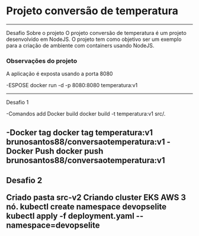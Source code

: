 # Projeto conversão de temperatura

-------------------------------------------------------------------------------------------------------------------------------------------------------------------
Desafio
 Sobre o projeto
O projeto conversão de temperatura é um projeto desenvolvido em NodeJS. O projeto tem como objetivo ser um exemplo para a criação de ambiente com containers usando NodeJS.

### Observações do projeto
A aplicação é exposta usando a porta 8080

-ESPOSE 
docker run -d -p  8080:8080 temperatura:v1

-------------------------------------------------------------------------------------------------------------------------------------------------------------------
Desafio 1 </p>
-Comandos add
Docker build 
docker build -t temperatura:v1 src/.

-Docker tag
docker tag temperatura:v1 brunosantos88/conversaotemperatura:v1
-Docker Push
docker push brunosantos88/conversaotemperatura:v1
-------------------------------------------------------------------------------------------------------------------------------------------------------------------
Desafio 2 </p>
Criado pasta src-v2
Criando cluster EKS AWS 3 nó.
kubectl create namespace devopselite
kubectl apply -f  deployment.yaml --namespace=devopselite
-------------------------------------------------------------------------------------------------------------------------------------------------------------------
